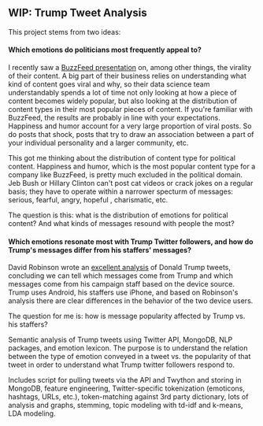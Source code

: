 ## WIP: Trump Tweet Analysis

This project stems from two ideas:

#### Which emotions do politicians most frequently appeal to?

I recently saw a [BuzzFeed presentation](https://www.youtube.com/watch?v=4sc7vKo87qs) on, among other things, the virality of their content. A big part of their business relies on understanding what kind of content goes viral and why, so their data science team understandably spends a lot of time not only looking at how a piece of content becomes widely popular, but also looking at the distribution of content types in their most popular pieces of content. If you're familiar with BuzzFeed, the results are probably  in line with your expectations. Happiness and humor account for a very large proportion of viral posts. So do posts that shock, posts that try to draw an association between a part of your individual personality and a larger community, etc. 

This got me thinking about the distribution of content type for political content. Happiness and humor, which is the most popular content type for a company like BuzzFeed, is pretty much excluded in the political domain. Jeb Bush or Hillary Clinton can't post cat videos or crack jokes on a regular basis; they have to operate within a narrower specturm of messages: serious, fearful, angry, hopeful , charismatic, etc.

The question is this: what is the distribution of emotions for political content? And what kinds of messages resound with people the most?

#### Which emotions resonate most with Trump Twitter followers, and how do Trump's messages differ from his staffers' messages?

David Robinson wrote an [excellent analysis](http://varianceexplained.org/r/trump-tweets/) of Donald Trump tweets, concluding we can tell which messages come from Trump and which messages come from his campaign staff based on the device source. Trump uses Android, his staffers use iPhone, and based on Robinson's analysis there are clear differences in the behavior of the two device users. 

The question for me is: how is message popularity affected by Trump vs. his staffers?



Semantic analysis of Trump tweets using Twitter API, MongoDB, NLP packages, and emotion lexicon. The purpose is to understand the relation between the type of emotion conveyed in a tweet vs. the popularity of that tweet in order to understand what Trump twitter followers respond to.

Includes script for pulling tweets via the API and Twython and storing in MongoDB, feature engineering, Twitter-specific tokenization (emoticons, hashtags, URLs, etc.), token-matching against 3rd party dictionary, lots of analysis and graphs, stemming, topic modeling with td-idf and k-means, LDA modeling.
